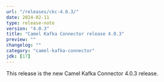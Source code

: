 ```yaml
---
url: "/releases/ckc-4.0.3/"
date: 2024-02-11
type: release-note
version: "4.0.3"
title: "Camel Kafka Connector release 4.0.3"
preview: ""
changelog: ""
category: "camel-kafka-connector"
jdk: [17]
---
```


This release is the new Camel Kafka Connector 4.0.3 release.
